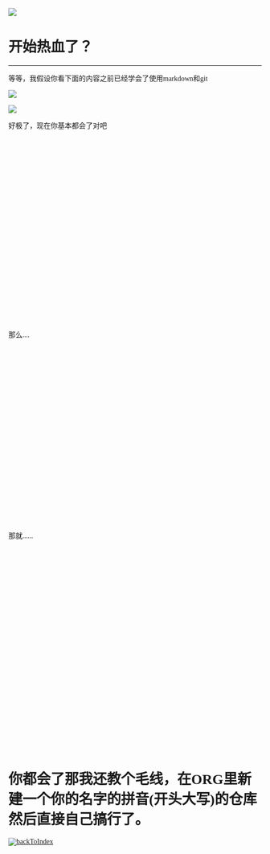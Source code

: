 <font face=等线>

[![](https://s2.ax1x.com/2019/11/01/KHSRxI.png)](https://github.com/GUET-CSSTA-GC/ORG-POLICY/blob/master/mdflies/FormatOfReports/FormatOfReports.md)

# 开始热血了？

---

等等，我假设你看下面的内容之前已经学会了使用markdown和git  
  
[![](https://s2.ax1x.com/2019/11/01/KHSfMt.png)](https://github.com/GUET-CSSTA-GC/ORG-POLICY/blob/master/mdflies/StartWithMarkdown/StartWithMarkdown.md)
  
[![](https://s2.ax1x.com/2019/11/01/KHS2RA.png)](https://github.com/GUET-CSSTA-GC/ORG-POLICY/blob/master/mdflies/StartWithGit/StartWithGit.md)

好极了，现在你基本都会了对吧

  </br></br></br></br></br></br></br></br></br></br></br></br></br></br></br></br></br></br></br></br></br></br></br>
  
  那么....

  </br></br></br></br></br></br></br></br></br></br></br></br></br></br></br></br></br></br></br></br></br></br>
  
  那就......
  
  </br></br></br></br></br></br></br></br></br></br></br></br></br></br></br></br></br></br></br></br></br></br></br></br></br>

# 你都会了那我还教个毛线，在ORG里新建一个你的名字的拼音(开头大写)的仓库然后直接自己搞行了。

  
[![backToIndex](https://s2.ax1x.com/2019/10/29/KfK1e0.png)](https://github.com/GUET-CSSTA-GC/ORG-POLICY#)

</font>